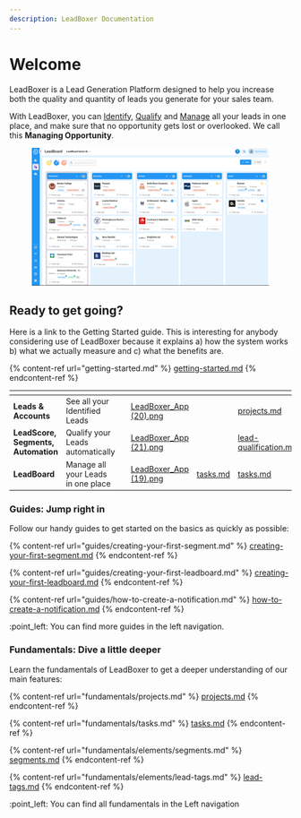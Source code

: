 ```yaml
---
description: LeadBoxer Documentation
---
```


# Welcome

LeadBoxer is a Lead Generation Platform designed to help you increase both the quality and quantity of leads you generate for your sales team.

With LeadBoxer, you can [Identify](solutions/lead-identification.md), [Qualify](solutions/lead-qualification.md) and [Manage](solutions/lead-managment.md) all your leads in one place, and make sure that no opportunity gets lost or overlooked. We call this **Managing Opportunity**.

<figure><img src=".gitbook/assets/LeadBoxer_App (19).png" alt=""><figcaption></figcaption></figure>

## Ready to get going?

Here is a link to the Getting Started guide. This is interesting for anybody considering use of LeadBoxer because it explains a) how the system works b) what we actually measure and c) what the benefits are.

{% content-ref url="getting-started.md" %}
[getting-started.md](getting-started.md)
{% endcontent-ref %}

<table data-column-title-hidden data-view="cards" data-full-width="true"><thead><tr><th></th><th></th><th data-hidden></th><th data-hidden data-card-cover data-type="files"></th><th data-hidden data-type="content-ref"></th><th data-hidden data-card-target data-type="content-ref"></th></tr></thead><tbody><tr><td><strong>Leads &#x26; Accounts</strong></td><td>See all your Identified Leads</td><td></td><td><a href=".gitbook/assets/LeadBoxer_App (20).png">LeadBoxer_App (20).png</a></td><td></td><td><a href="fundamentals/projects.md">projects.md</a></td></tr><tr><td><strong>LeadScore, Segments, Automation</strong></td><td>Qualify your Leads automatically </td><td></td><td><a href=".gitbook/assets/LeadBoxer_App (21).png">LeadBoxer_App (21).png</a></td><td></td><td><a href="solutions/lead-qualification.md">lead-qualification.md</a></td></tr><tr><td><strong>LeadBoard</strong></td><td>Manage all your Leads in one place</td><td></td><td><a href=".gitbook/assets/LeadBoxer_App (19).png">LeadBoxer_App (19).png</a></td><td><a href="fundamentals/tasks.md">tasks.md</a></td><td><a href="fundamentals/tasks.md">tasks.md</a></td></tr></tbody></table>

### Guides: Jump right in

Follow our handy guides to get started on the basics as quickly as possible:

{% content-ref url="guides/creating-your-first-segment.md" %}
[creating-your-first-segment.md](guides/creating-your-first-segment.md)
{% endcontent-ref %}

{% content-ref url="guides/creating-your-first-leadboard.md" %}
[creating-your-first-leadboard.md](guides/creating-your-first-leadboard.md)
{% endcontent-ref %}

{% content-ref url="guides/how-to-create-a-notification.md" %}
[how-to-create-a-notification.md](guides/how-to-create-a-notification.md)
{% endcontent-ref %}

:point\_left: You can find more guides in the left navigation.

### Fundamentals: Dive a little deeper

Learn the fundamentals of LeadBoxer to get a deeper understanding of our main features:

{% content-ref url="fundamentals/projects.md" %}
[projects.md](fundamentals/projects.md)
{% endcontent-ref %}

{% content-ref url="fundamentals/tasks.md" %}
[tasks.md](fundamentals/tasks.md)
{% endcontent-ref %}

{% content-ref url="fundamentals/elements/segments.md" %}
[segments.md](fundamentals/elements/segments.md)
{% endcontent-ref %}

{% content-ref url="fundamentals/elements/lead-tags.md" %}
[lead-tags.md](fundamentals/elements/lead-tags.md)
{% endcontent-ref %}

:point\_left: You can find all fundamentals in the Left navigation&#x20;

